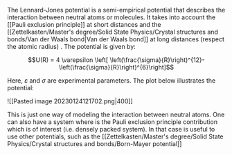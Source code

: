 The Lennard-Jones potential is a semi-empirical potential that describes the interaction between neutral atoms or molecules. It takes into account the [[Pauli exclusion principle]] at short distances and the [[Zettelkasten/Master's degree/Solid State Physics/Crystal structures and bonds/Van der Waals bond|Van der Waals bond]] at long distances (respect the atomic radius) . The potential is given by:

$$U(R) = 4 \varepsilon \left[ \left(\frac{\sigma}{R}\right)^{12}-\left(\frac{\sigma}{R}\right)^{6}\right]$$

Here, $\varepsilon$ and $\sigma$ are experimental parameters. The plot below illustrates the potential:

![[Pasted image 20230124121702.png|400]]

This is just one way of modeling the interaction between neutral atoms.
One can also have a system where is the Pauli exclusion principle contribution which is of interest (i.e. densely packed system). In that case is useful to use other potentials, such as the [[Zettelkasten/Master's degree/Solid State Physics/Crystal structures and bonds/Born-Mayer potential]]
